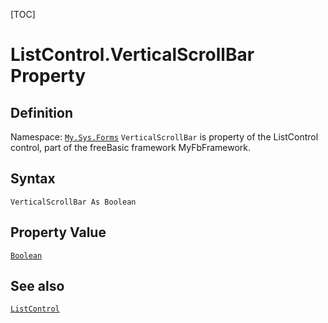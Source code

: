 [TOC]
# ListControl.VerticalScrollBar Property

## Definition
Namespace: [`My.Sys.Forms`](My.Sys.Forms.md)
`VerticalScrollBar` is property of the ListControl control, part of the freeBasic framework MyFbFramework.
## Syntax
```freeBasic
VerticalScrollBar As Boolean
```
## Property Value
[`Boolean`]("https://www.freebasic.net/wiki/KeyPgBoolean")
## See also
[`ListControl`](ListControl.md)
